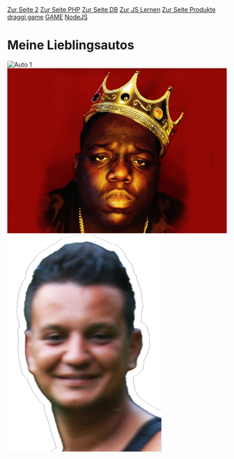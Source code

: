 <!DOCTYPE html>
<html>
  <head>
    <title>Autobilder</title>
<a href="karren.html">Zur Seite 2</a>
<a href="index.php">Zur Seite PHP</a>
<a href="indexdb.php">Zur Seite DB</a>
<a href="jslernen.php">Zur JS Lernen</a>
<a href="produkte.php">Zur Seite Produkte</a>
<a href="dragtest.php">draggi game</a>
<a href="erstesspiel.html">GAME</a>
<a href="node.html">NodeJS</a>



  </head>
  <body>
    <h1>Meine Lieblingsautos</h1>
    <img src="\Bilder\Bild1.jpg" alt="Auto 1">
    <img src="\Bilder\Bild2.jpg" alt="Auto 2">
    <img src="\Bilder\Bild3.png" alt="Auto 3">
  </body>
</html>
